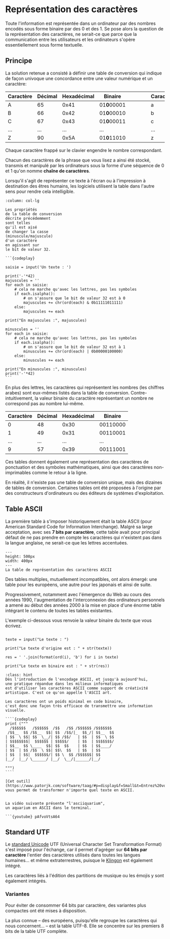 # Représentation des caractères

Toute l'information est représentée dans un ordinateur par des nombres
encodés sous forme binaire par des 0 et des 1. Se pose alors la question
de la représentation des caractères, ne serait-ce que parce que la communication
entre les utilisateurs et les ordinateurs s'opère essentiellement sous forme textuelle.

## Principe

La solution retenue a consisté à définir une table de conversion qui indique
de façon univoque une concordance entre une valeur numérique et un caractère:

| Caractère | Décimal | Hexadécimal |   Binaire    | | | | | Caractère | Décimal | Hexadécimal |   Binaire    |
|-----------|---------|-------------|--------------|-|-|-|-|-----------|---------|-------------|--------------|
|     A     |    65   |    0x41     | 01**0**00001 | | | | |     a     |    97   |    0x61     | 01**1**00001 |
|     B     |    66   |    0x42     | 01**0**00010 | | | | |     b     |    98   |    0x62     | 01**1**00010 |
|     C     |    67   |    0x43     | 01**0**00011 | | | | |     c     |    99   |    0x63     | 01**1**00011 |
|     …     |    …    |     …       |        …     | | | | |     …     |    …    |     …       |      …       |
|     Z     |    90   |    0x5A     | 01**0**11010 | | | | |     z     |   122   |    0x7A     | 01**1**11010 |


Chaque caractère frappé sur le clavier engendre le nombre correspondant.

Chacun des caractères de la phrase que vous lisez a ainsi été stocké,
transmis et manipulé par les ordinateurs sous la forme d'une séquence
de 0 et 1 qu'on nomme **chaîne de caractères**.

Lorsqu'il s'agit de représenter ce texte à l'écran ou à l'impression
à destination des êtres humains, les logiciels utilisent la table
dans l'autre sens pour rendre cela intelligible.






````{panels}
:column: col-lg

Les propriétés 
de la table de conversion 
décrite précédemment 
sont telles 
qu'il est aisé 
de changer la casse 
(minuscule/majuscule)
d'un caractère
en agissant sur
le bit de valeur 32.

```{codeplay}

saisie = input('Un texte : ')

print('-'*42)
majuscules = ''
for each in saisie:
    # cela ne marche qu'avec les lettres, pas les symboles
    if each.isalpha():
        # on s'assure que le bit de valeur 32 est à 0
        majuscules += chr(ord(each) & 0b11111011111)
    else:
        majuscules += each

print("En majuscules :", majuscules)

minuscules = ''
for each in saisie:
    # cela ne marche qu'avec les lettres, pas les symboles
    if each.isalpha():
        # on s'assure que le bit de valeur 32 est à 1
        minuscules += chr(ord(each) | 0b00000100000)
    else:
        minuscules += each

print("En minuscules :", minuscules)
print('-'*42)
```
````




En plus des lettres, les caractères qui représentent
les nombres (les chiffres arabes)
sont eux-mêmes listés dans la table de conversion.
Contre-intuitivement, la valeur binaire du caractère
représentant un nombre ne correspond pas au nombre lui-même.

| Caractère | Décimal | Hexadécimal | Binaire  |
|-----------|---------|-------------|----------|
|     0     |    48   |    0x30     | 00110000 |
|     1     |    49   |    0x31     | 00110001 |
|     …     |    …    |     …       |    …     |
|     9     |    57   |    0x39     | 00111001 |


Ces tables donnent également une représentation des caractères de ponctuation
et des symboles mathématiques, ainsi que des caractères non-imprimables comme
le retour à la ligne.

En réalité, il n'existe pas une table de conversion unique, mais des dizaines
de tables de conversion. Certaines tables ont été proposées à l'origine
par des constructeurs d'ordinateurs ou des éditeurs de systèmes d'exploitation.

## Table ASCII

La première table à s'imposer historiquement était la table ASCII
(pour American Standard Code for Information Interchange).
Malgré sa large acceptation, avec ses **7 bits par caractère**,
cette table avait pour principal défaut de ne pas prendre en compte
les caractères qui n'existent pas dans la langue anglaise,
ne serait-ce que les lettres accentuées.

```{figure} media/ASCII-Table.png
---
height: 500px
width: 400px
---
La table de représentation des caractères ASCII
```

Des tables multiples, mutuellement incompatibles, ont alors émergé: une table
pour les européens, une autre pour les japonais et ainsi de suite.

Progressivement, notamment avec l'émergence du Web au cours des années 1990,
l'augmentation de l'interconnexion des ordinateurs personnels a amené
au début des années 2000 à la mise en place d'une énorme table
intégrant le contenu de toutes les tables existantes.


L'exemple ci-dessous vous renvoie la valeur binaire du texte que vous écrivez.

```{codeplay}

texte = input("Le texte : ")

print("Le texte d'origine est : " + str(texte))

res = ' '.join(format(ord(i), 'b') for i in texte)

print("Le texte en binaire est : " + str(res))
```



`````{admonition} Le saviez-vous ? 
:class: hint
Dès l'introduction de l'encodage ASCII, et jusqu'à aujourd'hui,
une pratique répandue dans les milieux informatiques
est d'utiliser les caractères ASCII comme support de créativité artistique. C'est ce qu'on appelle l'ASCII art. 

Les caractères ont un poids minimal en code binaire,
c'est donc une façon très efficace de transmettre une information visuelle.

````{codeplay}
print ("""
  /$$$$$$   /$$$$$$  /$$   /$$ /$$$$$$ /$$$$$$$
 /$$__  $$ /$$__  $$| $$  /$$/|_  $$_/| $$__  $$
| $$  \ $$| $$  \__/| $$ /$$/   | $$  | $$  \ $$
| $$$$$$$$|  $$$$$$ | $$$$$/    | $$  | $$$$$$$/
| $$__  $$ \____  $$| $$  $$    | $$  | $$____/
| $$  | $$ /$$  \ $$| $$\  $$   | $$  | $$
| $$  | $$|  $$$$$$/| $$ \  $$ /$$$$$$| $$
|__/  |__/ \______/ |__/  \__/|______/|__/

""")
````

[Cet outil](https://www.patorjk.com/software/taag/#p=display&f=Small&t=Entrez%20votre%20texte)
vous permet de transformer n'importe quel texte en ASCII.


La vidéo suivante présente "l'asciiquarium",
un aquarium en ASCII dans le terminal.

```{youtube} pAfvoVtsA64
`````





## Standard UTF

Le [standard Unicode](https://home.unicode.org/) UTF (Universal Character Set Transformation Format)
s'est imposé pour l'échange, car il permet d'agréger sur **64 bits par caractère**
l'entier des caractères utilisés dans toutes les langues humaines… et même extraterrestres,
puisque le [Klingon](https://www.kli.org/about-klingon/klingon-history/) est également intégré.

Les caractères liés à l'édition des partitions de musique ou les émojis
y sont également intégrés.



### Variantes

Pour éviter de consommer 64 bits par caractère, des variantes plus compactes
ont été mises à disposition.

La plus connue – des européens, puisqu'elle regroupe les caractères
qui nous concernent… – est la table UTF-8. Elle se concentre
sur les premiers 8 bits de la table UTF complète.





